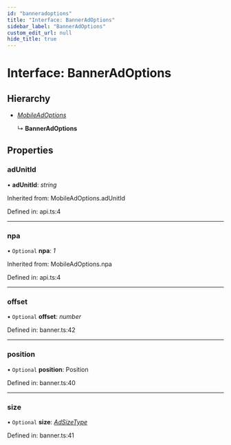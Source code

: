 ```yaml
---
id: "banneradoptions"
title: "Interface: BannerAdOptions"
sidebar_label: "BannerAdOptions"
custom_edit_url: null
hide_title: true
---
```


# Interface: BannerAdOptions

## Hierarchy

* [*MobileAdOptions*](../index.md#mobileadoptions)

  ↳ **BannerAdOptions**

## Properties

### adUnitId

• **adUnitId**: *string*

Inherited from: MobileAdOptions.adUnitId

Defined in: api.ts:4

___

### npa

• `Optional` **npa**: *1*

Inherited from: MobileAdOptions.npa

Defined in: api.ts:4

___

### offset

• `Optional` **offset**: *number*

Defined in: banner.ts:42

___

### position

• `Optional` **position**: Position

Defined in: banner.ts:40

___

### size

• `Optional` **size**: [*AdSizeType*](../enums/adsizetype.md)

Defined in: banner.ts:41

